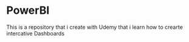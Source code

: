 # PowerBI
This is a repository that i create with Udemy that i learn how to crearte intercative Dashboards 

